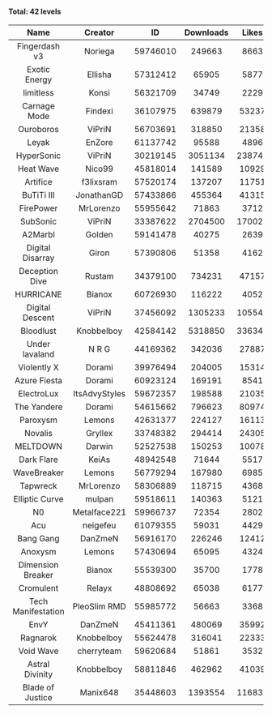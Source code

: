 #### Total: 42 levels

| Name | Creator | ID | Downloads | Likes |
|:---:|:---:|:---:|:---:|:---:|
| Fingerdash v3 | Noriega | 59746010 | 249663 | 8663
| Exotic Energy | Ellisha | 57312412 | 65905 | 5877
| limitless | Konsi | 56321709 | 34749 | 2229
| Carnage Mode | Findexi | 36107975 | 639879 | 53237
| Ouroboros | ViPriN | 56703691 | 318850 | 21358
| Leyak | EnZore | 61137742 | 95588 | 4896
| HyperSonic | ViPriN | 30219145 | 3051134 | 238741
| Heat Wave | Nico99 | 45818014 | 141589 | 10929
| Artifice | f3lixsram | 57520174 | 137207 | 11751
| BuTiTi III | JonathanGD | 57433866 | 455364 | 41315
| FirePower | MrLorenzo | 55955642 | 71863 | 3712
| SubSonic | ViPriN | 33387622 | 2704500 | 170027
| A2Marbl | Golden | 59141478 | 40275 | 2639
| Digital Disarray | Giron | 57390806 | 51358 | 4162
| Deception Dive | Rustam | 34379100 | 734231 | 47157
| HURRICANE | Bianox | 60726930 | 116222 | 4052
| Digital Descent | ViPriN | 37456092 | 1305233 | 105542
| Bloodlust | Knobbelboy | 42584142 | 5318850 | 336342
| Under lavaland | N R G | 44169362 | 342036 | 27887
| Violently X | Dorami | 39976494 | 204005 | 15314
| Azure Fiesta | Dorami | 60923124 | 169191 | 8541
| ElectroLux | ItsAdvyStyles | 59672357 | 198588 | 21035
| The Yandere | Dorami | 54615662 | 796623 | 80974
| Paroxysm | Lemons | 42631377 | 224127 | 16113
| Novalis | Gryllex | 33748382 | 294414 | 24305
| MELTDOWN | Darwin | 52527538 | 150253 | 10078
| Dark Flare | KeiAs | 48942548 | 71644 | 5517
| WaveBreaker | Lemons | 56779294 | 167980 | 6985
| Tapwreck | MrLorenzo | 58306889 | 118715 | 4368
| Elliptic Curve | mulpan | 59518611 | 140363 | 5121
| N0 | Metalface221 | 59966737 | 72354 | 2802
| Acu | neigefeu | 61079355 | 59031 | 4429
| Bang Gang | DanZmeN | 56916170 | 226246 | 12412
| Anoxysm | Lemons | 57430694 | 65095 | 4324
| Dimension Breaker | Bianox | 55539300 | 35700 | 1778
| Cromulent | Relayx | 48808692 | 65038 | 6177
| Tech Manifestation | PleoSlim RMD | 55985772 | 56663 | 3368
| EnvY | DanZmeN | 45411361 | 480069 | 35992
| Ragnarok | Knobbelboy | 55624478 | 316041 | 22333
| Void Wave | cherryteam | 59620684 | 51861 | 3532
| Astral Divinity | Knobbelboy | 58811846 | 462962 | 41039
| Blade of Justice | Manix648 | 35448603 | 1393554 | 116835
